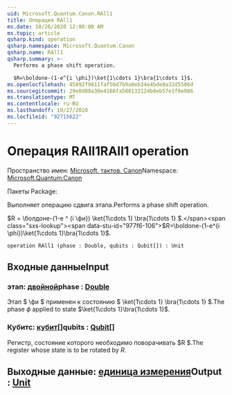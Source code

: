 ```yaml
---
uid: Microsoft.Quantum.Canon.RAll1
title: Операция RAll1
ms.date: 10/26/2020 12:00:00 AM
ms.topic: article
qsharp.kind: operation
qsharp.namespace: Microsoft.Quantum.Canon
qsharp.name: RAll1
qsharp.summary: >-
  Performs a phase shift operation.

  $R=\boldone-(1-e^{i \phi})\ket{1\cdots 1}\bra{1\cdots 1}$.
ms.openlocfilehash: 45892f9811faf56d7b9a0eb34e4bde0a32d5586d
ms.sourcegitcommit: 29e0d88a30e4166fa580132124b0eb57e1f0e986
ms.translationtype: MT
ms.contentlocale: ru-RU
ms.lasthandoff: 10/27/2020
ms.locfileid: "92715622"
---
```

# <a name="rall1-operation"></a><span data-ttu-id="977f6-102">Операция RAll1</span><span class="sxs-lookup"><span data-stu-id="977f6-102">RAll1 operation</span></span>

<span data-ttu-id="977f6-103">Пространство имен: [Microsoft. тактов. Canon](xref:Microsoft.Quantum.Canon)</span><span class="sxs-lookup"><span data-stu-id="977f6-103">Namespace: [Microsoft.Quantum.Canon](xref:Microsoft.Quantum.Canon)</span></span>

<span data-ttu-id="977f6-104">Пакеты [](https://nuget.org/packages/)</span><span class="sxs-lookup"><span data-stu-id="977f6-104">Package: [](https://nuget.org/packages/)</span></span>


<span data-ttu-id="977f6-105">Выполняет операцию сдвига этапа.</span><span class="sxs-lookup"><span data-stu-id="977f6-105">Performs a phase shift operation.</span></span>

<span data-ttu-id="977f6-106">$R = \болдоне-(1-e ^ {i \фи}) \ket{1\cdots 1} \bra{1\cdots 1} $.</span><span class="sxs-lookup"><span data-stu-id="977f6-106">$R=\boldone-(1-e^{i \phi})\ket{1\cdots 1}\bra{1\cdots 1}$.</span></span>

```qsharp
operation RAll1 (phase : Double, qubits : Qubit[]) : Unit
```


## <a name="input"></a><span data-ttu-id="977f6-107">Входные данные</span><span class="sxs-lookup"><span data-stu-id="977f6-107">Input</span></span>

### <a name="phase--double"></a><span data-ttu-id="977f6-108">этап: [двойной](xref:microsoft.quantum.lang-ref.double)</span><span class="sxs-lookup"><span data-stu-id="977f6-108">phase : [Double](xref:microsoft.quantum.lang-ref.double)</span></span>

<span data-ttu-id="977f6-109">Этап $ \фи $ применен к состоянию $ \ket{1\cdots 1} \bra{1\cdots 1} $.</span><span class="sxs-lookup"><span data-stu-id="977f6-109">The phase $\phi$ applied to state $\ket{1\cdots 1}\bra{1\cdots 1}$.</span></span>


### <a name="qubits--qubit"></a><span data-ttu-id="977f6-110">Кубитс: [кубит](xref:microsoft.quantum.lang-ref.qubit)[]</span><span class="sxs-lookup"><span data-stu-id="977f6-110">qubits : [Qubit](xref:microsoft.quantum.lang-ref.qubit)[]</span></span>

<span data-ttu-id="977f6-111">Регистр, состояние которого необходимо поворачивать $R $.</span><span class="sxs-lookup"><span data-stu-id="977f6-111">The register whose state is to be rotated by $R$.</span></span>



## <a name="output--unit"></a><span data-ttu-id="977f6-112">Выходные данные: [единица измерения](xref:microsoft.quantum.lang-ref.unit)</span><span class="sxs-lookup"><span data-stu-id="977f6-112">Output : [Unit](xref:microsoft.quantum.lang-ref.unit)</span></span>


